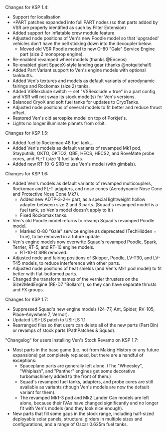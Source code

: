 Changes for KSP 1.4:

- Support for localisation
- +PART patches expanded into full PART nodes (so that parts added by VSR are properly identified as such by Filter Extension)
- Added support for inflatable crew module feature
- Adjusted node positions of Ven's new Poodle model so that 'upgraded' vehicles don't have the bell sticking down into the decoupler below.
	- Moved old VSR Poodle model to new O-80 "Gale" Service Engine part (size 2 monoprop engine).
- Re-enabled revamped wheel models (thanks @Enceos)
- Re-enabled giant SpaceX-style landing gear (thanks @notquitehalf)
- Added Part Variant support to Ven's engine models with optional tankbutts.
- Added Ven's textures and models as default variants of aerodynamic fairings and Rockomax (size 2) tanks.
- Added VSRexclude switch -- set "VSRexclude = true" in a part config and VSR will not swap its stock model(s) for Ven's versions.
- Balanced CryoX and soft fuel tanks for updates to CryoTanks.
- Adjusted node positions of several models to fit better and reduce thrust offset.
- Restored Ven's old aerospike model on top of Porkjet's.
- Lights no longer illuminate planets from orbit.

Changes for KSP 1.5:

- Added fuel to Rockomax-48 fuel tank...
- Added Ven's models as default variants of revamped Mk1 pod, Stayputnik, OKTO, OKTO2, QBE, HECS, HECS2, and RoveMate probe cores, and FL-T (size 1) fuel tanks.
- Added new RT-10-G SRB to use Ven's model (with gimbals).

Changes for KSP 1.6:

- Added Ven's models as default variants of revamped multicouplers, Rockomax and FL-T adapters, and nose cones (Aerodynamic Nose Cone and Protective Nose Cone Mk7).
	- Added new ADTP-3-2-H part, as a special lightweight hollow adapter between size 2 and 3 parts.  (Squad's revamped model is a fuel tank, so Ven's model doesn't apply to it.)
	- Fixed Rockomax tanks.
- Ven's old Poodle model returns to revamp Squad's revamped Poodle model.
	- Marked O-80 "Gale" service engine as deprecated (TechHidden = true), to be removed in a future update.
- Ven's engine models now overwrite Squad's revamped Poodle, Spark, Terrier, RT-5, and RT-10 engine models.
	- RT-10-G SRB removed.
- Adjusted node and fairing positions of Skipper, Poodle, LV-T30, and LV-T45 models, to reduce interference with other parts.
- Adjusted node positions of heat shields (and Ven's Mk1 pod model) to fit better with flat-bottomed parts.
- Changed the transform names of the vernier thrusters on the Size2MedEngine (RE-D7 "Bollard"), so they can have separate thrusts and FX groups.

Changes for KSP 1.7:

- Suppressed Squad's new engine models (24-77, Ant, Spider, RV-105, Place-Anywhere 7, Vernor).
- Updated USI-LS patch to USI-LS 1.1.
- Rearranged files so that users can delete all of the new parts (Part Bin) or revamps of stock parts (PathPatches & Squad).

"Changelog" for users installing Ven's Stock Revamp on KSP 1.7:

- Most parts in the base game (i.e. not from Making History or any future expansions) get completely replaced, but there are a handful of exceptions:
	- Spaceplane parts are generally left alone.  (The "Wheesley", "Whiplash", and "Panther" engines get some decorative turbomachinery added to the front of them.)
	- Squad's revamped fuel tanks, adapters, and probe cores are still available as variants (though Ven's models are now the default variant for them).
	- The revamped Mk1-3 pod and Mk2 Lander Can models are left alone, because their IVAs have changed significantly and no longer fit with Ven's models (and they look nice enough).
- New parts that fill some gaps in the stock range, including half-sized deployable solar panels, structural girders in multiple sizes and configurations, and a range of Oscar 0.625m fuel tanks.